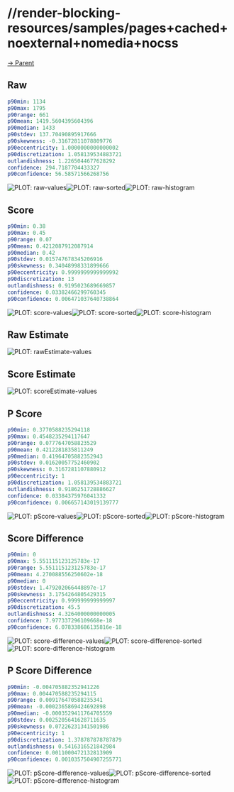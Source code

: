 
# //render-blocking-resources/samples/pages+cached+noexternal+nomedia+nocss

[→ Parent](../..)


## Raw


```yaml
p90min: 1134
p90max: 1795
p90range: 661
p90mean: 1419.5604395604396
p90median: 1433
p90stdev: 137.70490895917666
p90skewness: -0.31672811078809776
p90eccentricity: 1.0000000000000002
p90discretization: 1.058139534883721
outlandishness: 1.2265044677628292
confidence: 294.7187704433327
p90confidence: 56.58571566268756

```

![PLOT: raw-values](./raw/values.svg)![PLOT: raw-sorted](./raw/sorted.svg)![PLOT: raw-histogram](./raw/histogram.svg)
## Score


```yaml
p90min: 0.38
p90max: 0.45
p90range: 0.07
p90mean: 0.4212087912087914
p90median: 0.42
p90stdev: 0.015747678345206916
p90skewness: 0.34048998331899666
p90eccentricity: 0.9999999999999992
p90discretization: 13
outlandishness: 0.9195023689669857
confidence: 0.03382466299760345
p90confidence: 0.006471037640738864

```

![PLOT: score-values](./score/values.svg)![PLOT: score-sorted](./score/sorted.svg)![PLOT: score-histogram](./score/histogram.svg)
## Raw Estimate

![PLOT: rawEstimate-values](./rawEstimate/values.svg)
## Score Estimate

![PLOT: scoreEstimate-values](./scoreEstimate/values.svg)
## P Score


```yaml
p90min: 0.3770588235294118
p90max: 0.4548235294117647
p90range: 0.0777647058823529
p90mean: 0.4212281835811249
p90median: 0.41964705882352943
p90stdev: 0.01620057752460902
p90skewness: 0.3167281107880912
p90eccentricity: 1
p90discretization: 1.058139534883721
outlandishness: 0.9186251728886627
confidence: 0.03384375976041332
p90confidence: 0.006657143019139777

```

![PLOT: pScore-values](./pScore/values.svg)![PLOT: pScore-sorted](./pScore/sorted.svg)![PLOT: pScore-histogram](./pScore/histogram.svg)
## Score Difference


```yaml
p90min: 0
p90max: 5.551115123125783e-17
p90range: 5.551115123125783e-17
p90mean: 4.270088556250602e-18
p90median: 0
p90stdev: 1.479202066448897e-17
p90skewness: 3.1754264805429315
p90eccentricity: 0.999999999999997
p90discretization: 45.5
outlandishness: 4.3264000000000005
confidence: 7.977337296109668e-18
p90confidence: 6.078338686135816e-18

```

![PLOT: score-difference-values](./score-difference/values.svg)![PLOT: score-difference-sorted](./score-difference/sorted.svg)![PLOT: score-difference-histogram](./score-difference/histogram.svg)
## P Score Difference


```yaml
p90min: -0.004705882352941226
p90max: 0.004470588235294115
p90range: 0.009176470588235341
p90mean: -0.0002365869424692898
p90median: -0.0003529411764705559
p90stdev: 0.0025205641628711635
p90skewness: 0.07226231341501986
p90eccentricity: 1
p90discretization: 1.378787878787879
outlandishness: 0.5416316521842984
confidence: 0.0011000472132813909
p90confidence: 0.0010357504907255771

```

![PLOT: pScore-difference-values](./pScore-difference/values.svg)![PLOT: pScore-difference-sorted](./pScore-difference/sorted.svg)![PLOT: pScore-difference-histogram](./pScore-difference/histogram.svg)